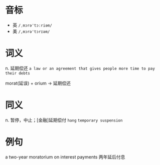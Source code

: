 # 音标

- 英 `/ˌmɔrə'tɔːriəm/`
- 美 `/,mɔrə'tɔrɪəm/`

# 词义

n. 延期偿还
`a law or an agreement that gives people more time to pay their debts`



morat(延误) + orium → 延期偿还

# 同义

n. 暂停，中止；[金融]延期偿付
`hang` `temporary suspension`

# 例句

a two-year moratorium on interest payments
两年延后付息


